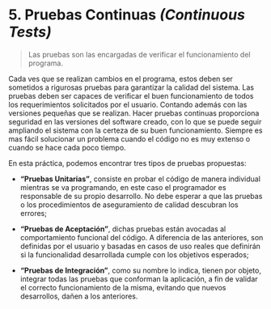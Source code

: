 # 5. Pruebas Continuas _(Continuous Tests)_

>Las pruebas son las encargadas de verificar el funcionamiento del programa.

Cada ves que se realizan cambios en el programa, estos deben ser sometidos a rigurosas pruebas para garantizar la calidad del sistema. Las pruebas deben ser capaces de verificar el buen funcionamiento de todos los requerimientos solicitados por el usuario. Contando además con las versiones pequeñas que se realizan. Hacer pruebas continuas proporciona seguridad en las versiones del software creado, con lo que se puede seguir ampliando el sistema con la certeza de su buen funcionamiento. Siempre es mas fácil solucionar un problema cuando el código no es muy extenso o cuando se hace cada poco tiempo.

En esta práctica, podemos encontrar tres tipos de pruebas propuestas:

- **“Pruebas Unitarias”**, consiste en probar el código de manera individual mientras se va programando, en este caso el programador es responsable de su propio desarrollo. No debe esperar a que las pruebas o los procedimientos de aseguramiento de calidad descubran los errores;

- **“Pruebas de Aceptación”**, dichas pruebas están avocadas al comportamiento funcional del código. A diferencia de las anteriores, son definidas por el usuario y basadas en casos de uso reales que definirán si la funcionalidad desarrollada cumple con los objetivos esperados;
 
- **“Pruebas de Integración”**, como su nombre lo indica, tienen por objeto, integrar todas las pruebas que conforman la aplicación, a fin de validar el correcto funcionamiento de la misma, evitando que nuevos desarrollos, dañen a los
anteriores.


